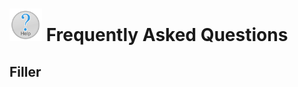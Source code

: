 # <img src="https://github.com/tonesto7/nest-manager/raw/master/Images/App/help_icon.png" width="52" height="52"> Frequently Asked Questions

## Filler